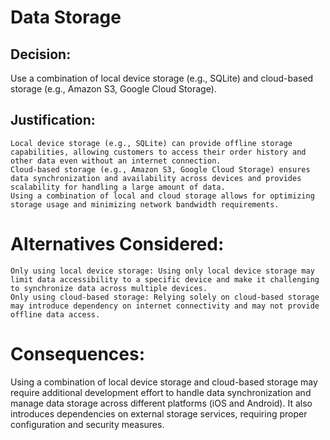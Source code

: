 # Data Storage

## Decision: 

Use a combination of local device storage (e.g., SQLite) and cloud-based storage (e.g., Amazon S3, Google Cloud Storage).

## Justification:

    Local device storage (e.g., SQLite) can provide offline storage capabilities, allowing customers to access their order history and other data even without an internet connection.
    Cloud-based storage (e.g., Amazon S3, Google Cloud Storage) ensures data synchronization and availability across devices and provides scalability for handling a large amount of data.
    Using a combination of local and cloud storage allows for optimizing storage usage and minimizing network bandwidth requirements.

# Alternatives Considered:

    Only using local device storage: Using only local device storage may limit data accessibility to a specific device and make it challenging to synchronize data across multiple devices.
    Only using cloud-based storage: Relying solely on cloud-based storage may introduce dependency on internet connectivity and may not provide offline data access.

# Consequences:
Using a combination of local device storage and cloud-based storage may require additional development effort to handle data synchronization and manage data storage across different platforms (iOS and Android). It also introduces dependencies on external storage services, requiring proper configuration and security measures.
